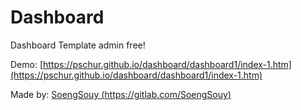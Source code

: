 # Dashboard

Dashboard Template admin free!

Demo: [https://pschur.github.io/dashboard/dashboard1/index-1.htm](https://pschur.github.io/dashboard/dashboard1/index-1.htm)

Made by: [SoengSouy (https://gitlab.com/SoengSouy)](https://gitlab.com/SoengSouy)
